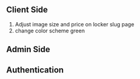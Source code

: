 ## Client Side

1. Adjust image size and price on locker slug page
2. change color scheme green

## Admin Side

## Authentication

